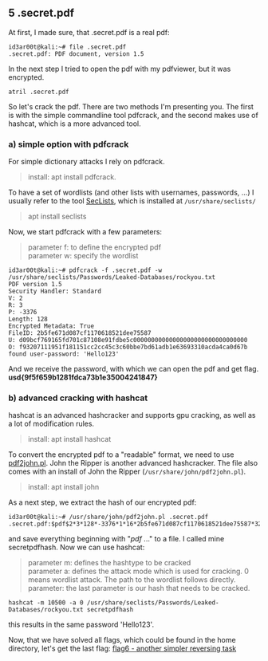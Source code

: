 ## 5 .secret.pdf
At first, I made sure, that .secret.pdf is a real pdf:
```console
id3ar00t@kali:~# file .secret.pdf
.secret.pdf: PDF document, version 1.5
```

In the next step I tried to open the pdf with my pdfviewer, but it was encrypted. 
```console
atril .secret.pdf
```
So let's crack the pdf. There are two methods I'm presenting you. The first is with the simple commandline tool pdfcrack, and the second makes use of hashcat, which is a more advanced tool.

### a) simple option with pdfcrack
For simple dictionary attacks I rely on pdfcrack.
> install: apt install pdfcrack.  

To have a set of wordlists (and other lists with usernames, passwords, ...) I usually refer to the tool [SecLists](https://github.com/danielmiessler/SecLists), which is installed at `/usr/share/seclists/`
> apt install seclists  

Now, we start pdfcrack with a few parameters:
> parameter f: to define the encrypted pdf  
> parameter w: specify the wordlist
```console
id3ar00t@kali:~# pdfcrack -f .secret.pdf -w /usr/share/seclists/Passwords/Leaked-Databases/rockyou.txt
PDF version 1.5
Security Handler: Standard
V: 2
R: 3
P: -3376
Length: 128
Encrypted Metadata: True
FileID: 2b5fe671d087cf1170618521dee75587
U: d09bcf769165fd701c87108e91fdbe5c00000000000000000000000000000000
O: f93207111951f181151cc2cc45c3c60bbe7bd61adb1e63693310acda4ca0d67b
found user-password: 'Hello123'
```

And we receive the password, with which we can open the pdf and get flag.
__usd{9f5f659b1281fdca73b1e35004241847}__

### b) advanced cracking with hashcat
hashcat is an advanced hashcracker and supports gpu cracking, as well as a lot of modification rules.
> install: apt install hashcat  

To convert the encrypted pdf to a "readable" format, we need to use [pdf2john.pl](https://github.com/magnumripper/JohnTheRipper/blob/bleeding-jumbo/run/pdf2john.pl). John the Ripper is another advanced hashcracker. 
The file also comes with an install of John the Ripper (`/usr/share/john/pdf2john.pl`).  
> install: apt install john

As a next step, we extract the hash of our encrypted pdf:
```console
id3ar00t@kali:~# /usr/share/john/pdf2john.pl .secret.pdf 
.secret.pdf:$pdf$2*3*128*-3376*1*16*2b5fe671d087cf1170618521dee75587*32*d09bcf769165fd701c87108e91fdbe5c00000000000000000000000000000000*32*f93207111951f181151cc2cc45c3c60bbe7bd61adb1e63693310acda4ca0d67b
```
and save everything beginning with "$pdf$ ..." to a file. I called mine secretpdfhash.
Now we can use hashcat:
> parameter m: defines the hashtype to be cracked  
> parameter a: defines the attack mode which is used for cracking. 0 means wordlist attack. The path to the wordlist follows directly.  
> parameter: the last parameter is our hash that needs to be cracked.
```console
hashcat -m 10500 -a 0 /usr/share/seclists/Passwords/Leaked-Databases/rockyou.txt secretpdfhash
```
this results in the same password 'Hello123'.

Now, that we have solved all flags, which could be found in the home directory, let's get the last flag: [flag6 - another simpler reversing task](flag6-thide.md)
